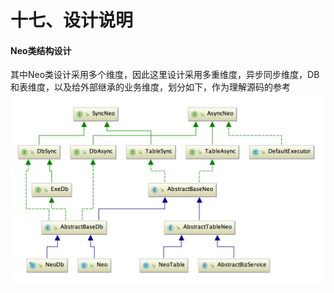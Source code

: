 # 十七、设计说明

#### Neo类结构设计
其中Neo类设计采用多个维度，因此这里设计采用多重维度，异步同步维度，DB和表维度，以及给外部继承的业务维度，划分如下，作为理解源码的参考<br/>
![image.png](\img\image.png)